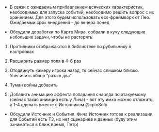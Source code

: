 - В связи с ожидаемым прибавлением всяческих характеристик, необходимых для запуска событий, необходимо решить вопрос с их хранением. Для этого будем использовать ecs-фреймворк от Лео. Ожидаемый срок внедрения - до вечера понед

- Обсудили доработки по Карте Мира, собрали в кучу следующие небольшие задачи, чтобы не растерять:

1) Противники отображаются в библиотеке по рубильнику в настройках

2) Расширить размер поля в 4-6 раз

3) Отодвинуть камеру игрока назад, тк сейчас слишком близко. Увеличить обзор “раза в два”

4) Туман войны добавить

5) Добавить анимацию эффекта попадания снаряда по атакуемому (сейчас такая анимция есть у Лича) - вот эту имхо можно отложить, а 1-4 сделать вместе с Источником @cptnSolo 


- Обсудили Источник и События. Фича Источник готова к реализации, для Событий есть ТЗ, но нет сценариев и данных (буду этим заниматься в ближ время, Петр)